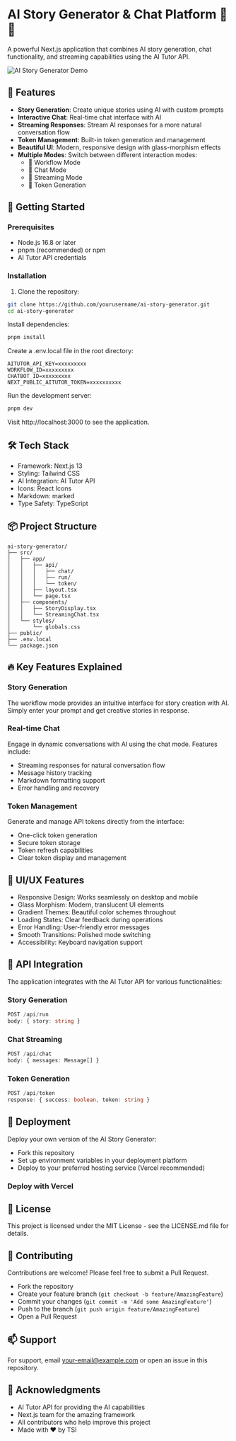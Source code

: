 # AI Story Generator & Chat Platform 🤖✨

A powerful Next.js application that combines AI story generation, chat functionality, and streaming capabilities using the AI Tutor API.

![AI Story Generator Demo](https://img.mytsi.org/i/wH2z935.png)

## 🌟 Features

- **Story Generation**: Create unique stories using AI with custom prompts
- **Interactive Chat**: Real-time chat interface with AI
- **Streaming Responses**: Stream AI responses for a more natural conversation flow
- **Token Management**: Built-in token generation and management
- **Beautiful UI**: Modern, responsive design with glass-morphism effects
- **Multiple Modes**: Switch between different interaction modes:
  - 🔧 Workflow Mode
  - 💬 Chat Mode
  - 📡 Streaming Mode
  - 🔑 Token Generation

## 🚀 Getting Started

### Prerequisites

- Node.js 16.8 or later
- pnpm (recommended) or npm
- AI Tutor API credentials

### Installation

1. Clone the repository:
```bash
git clone https://github.com/yourusername/ai-story-generator.git
cd ai-story-generator
```

Install dependencies:
```bash
pnpm install
```

Create a .env.local file in the root directory:
```env
AITUTOR_API_KEY=xxxxxxxxx
WORKFLOW_ID=xxxxxxxxx
CHATBOT_ID=xxxxxxxxx
NEXT_PUBLIC_AITUTOR_TOKEN=xxxxxxxxxx
```

Run the development server:
```bash
pnpm dev
```

Visit http://localhost:3000 to see the application.

## 🛠️ Tech Stack
- Framework: Next.js 13
- Styling: Tailwind CSS
- AI Integration: AI Tutor API
- Icons: React Icons
- Markdown: marked
- Type Safety: TypeScript

## 📦 Project Structure
```
ai-story-generator/
├── src/
│   ├── app/
│   │   ├── api/
│   │   │   ├── chat/
│   │   │   ├── run/
│   │   │   └── token/
│   │   ├── layout.tsx
│   │   └── page.tsx
│   ├── components/
│   │   ├── StoryDisplay.tsx
│   │   └── StreamingChat.tsx
│   └── styles/
│       └── globals.css
├── public/
├── .env.local
└── package.json
```

## 🔥 Key Features Explained
### Story Generation
The workflow mode provides an intuitive interface for story creation with AI. Simply enter your prompt and get creative stories in response.

### Real-time Chat
Engage in dynamic conversations with AI using the chat mode. Features include:
- Streaming responses for natural conversation flow
- Message history tracking
- Markdown formatting support
- Error handling and recovery

### Token Management
Generate and manage API tokens directly from the interface:
- One-click token generation
- Secure token storage
- Token refresh capabilities
- Clear token display and management

## 🎨 UI/UX Features
- Responsive Design: Works seamlessly on desktop and mobile
- Glass Morphism: Modern, translucent UI elements
- Gradient Themes: Beautiful color schemes throughout
- Loading States: Clear feedback during operations
- Error Handling: User-friendly error messages
- Smooth Transitions: Polished mode switching
- Accessibility: Keyboard navigation support

## 🔧 API Integration
The application integrates with the AI Tutor API for various functionalities:

### Story Generation
```typescript
POST /api/run
body: { story: string }
```

### Chat Streaming
```typescript
POST /api/chat
body: { messages: Message[] }
```

### Token Generation
```typescript
POST /api/token
response: { success: boolean, token: string }
```

## 🚀 Deployment
Deploy your own version of the AI Story Generator:
- Fork this repository
- Set up environment variables in your deployment platform
- Deploy to your preferred hosting service (Vercel recommended)

### Deploy with Vercel

## 📝 License
This project is licensed under the MIT License - see the LICENSE.md file for details.

## 🤝 Contributing
Contributions are welcome! Please feel free to submit a Pull Request.
- Fork the repository
- Create your feature branch (`git checkout -b feature/AmazingFeature`)
- Commit your changes (`git commit -m 'Add some AmazingFeature'`)
- Push to the branch (`git push origin feature/AmazingFeature`)
- Open a Pull Request

## 📫 Support
For support, email your-email@example.com or open an issue in this repository.

## 🙏 Acknowledgments
- AI Tutor API for providing the AI capabilities
- Next.js team for the amazing framework
- All contributors who help improve this project
- Made with ❤️ by TSI

